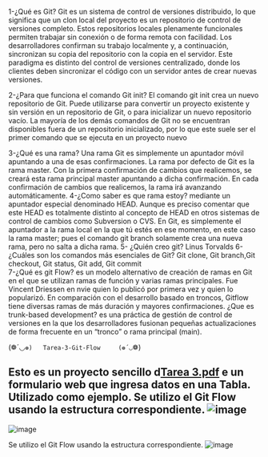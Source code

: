 1-¿Qué es Git? 
 Git es un sistema de control de versiones distribuido, lo que significa que un clon local del proyecto es un repositorio de control de versiones completo. Estos repositorios locales plenamente funcionales permiten trabajar sin conexión o de forma remota con facilidad. Los desarrolladores confirman su trabajo localmente y, a continuación, sincronizan su copia del repositorio con la copia en el servidor. Este paradigma es distinto del control de versiones centralizado, donde los clientes deben sincronizar el código con un servidor antes de crear nuevas versiones.

2-¿Para que funciona el comando Git init? 
El comando git init crea un nuevo repositorio de Git. Puede utilizarse para convertir un proyecto existente y sin versión en un repositorio de Git, o para inicializar un nuevo repositorio vacío. La mayoría de los demás comandos de Git no se encuentran disponibles fuera de un repositorio inicializado, por lo que este suele ser el primer comando que se ejecuta en un proyecto nuevo

3-¿Qué es una rama? 
 Una rama Git es simplemente un apuntador móvil apuntando a una de esas confirmaciones. La rama por defecto de Git es la rama master. Con la primera confirmación de cambios que realicemos, se creará esta rama principal master apuntando a dicha confirmación. En cada confirmación de cambios que realicemos, la rama irá avanzando automáticamente.
4-¿Como saber es que rama estoy? 
mediante un apuntador especial denominado HEAD. Aunque es preciso comentar que este HEAD es totalmente distinto al concepto de HEAD en otros sistemas de control de cambios como Subversion o CVS. En Git, es simplemente el apuntador a la rama local en la que tú estés en ese momento, en este caso la rama master; pues el comando git branch solamente crea una nueva rama, pero no salta a dicha rama.
5- ¿Quién creo git? Linus Torvalds
6-¿Cuáles son los comandos más esenciales de Git? 
Git clone, Git branch,Git checkout, Git status, Git add, Git commit    
7-¿Qué es git Flow? es un modelo alternativo de creación de ramas en Git en el que se utilizan ramas de función y varias ramas principales. Fue Vincent Driessen en nvie quien lo publicó por primera vez y quien lo popularizó. En comparación con el desarrollo basado en troncos, Gitflow tiene diversas ramas de más duración y mayores confirmaciones. 
¿Que es trunk-based development? es una práctica de gestión de control de versiones en la que los desarrolladores fusionan pequeñas actualizaciones de forma frecuente en un “tronco” o rama principal (main). 


(❁´◡`❁)   Tarea-3-Git-Flow     (❁´◡`❁)

Esto es un proyecto sencillo d[Tarea 3.pdf](https://github.com/Scarlette-Tr/Tarea-3-Git-Flow/files/11128294/Tarea.3.pdf)
e un formulario web que ingresa datos en una Tabla.
Utilizado como ejemplo.
Se utilizo el Git Flow usando la estructura correspondiente. 
![image](https://user-images.githubusercontent.com/84217331/229193214-9073be06-4eff-448c-9410-09849cecbd60.png)
-
![image](https://user-images.githubusercontent.com/84217331/229193309-a642feda-8d07-44a8-8fb3-5591dd721225.png)

Se utilizo el Git Flow usando la estructura correspondiente. 
![image](https://user-images.githubusercontent.com/84217331/229193540-3c0dd036-a4f7-4dc3-b23f-af7b75447b46.png)
